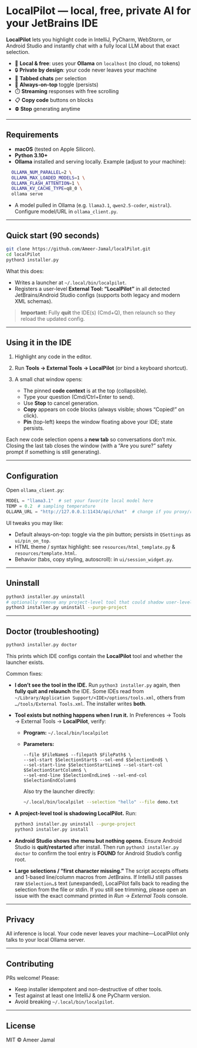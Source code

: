 # LocalPilot — local, free, private AI for your JetBrains IDE

**LocalPilot** lets you highlight code in IntelliJ, PyCharm, WebStorm, or Android Studio and instantly chat with a fully
local LLM about that exact selection.

- 🧠 **Local & free**: uses your **Ollama** on `localhost` (no cloud, no tokens)
- 🔒 **Private by design**: your code never leaves your machine
- 🧵 **Tabbed chats** per selection
- 📌 **Always-on-top** toggle (persists)
- ⏱️ **Streaming** responses with free scrolling
- 📋 **Copy code** buttons on blocks
- ⛔ **Stop** generating anytime

---

## Requirements

* **macOS** (tested on Apple Silicon).
* **Python 3.10+**
* **Ollama** installed and serving locally. Example (adjust to your machine):

```bash  
  OLLAMA_NUM_PARALLEL=2 \
  OLLAMA_MAX_LOADED_MODELS=1 \
  OLLAMA_FLASH_ATTENTION=1 \
  OLLAMA_KV_CACHE_TYPE=q8_0 \
  ollama serve
```

* A model pulled in Ollama (e.g. `llama3.1`, `qwen2.5-coder`, `mistral`).
  Configure model/URL in `ollama_client.py`.

---

## Quick start (90 seconds)

```bash
git clone https://github.com/Ameer-Jamal/localPilot.git
cd localPilot
python3 installer.py
```

What this does:

* Writes a launcher at `~/.local/bin/localpilot`.
* Registers a user-level **External Tool: “LocalPilot”** in all detected JetBrains/Android Studio configs (supports both
  legacy and modern XML schemas).

> **Important:** Fully **quit** the IDE(s) (Cmd+Q), then relaunch so they reload the updated config.

---

## Using it in the IDE

1. Highlight any code in the editor.
2. Run **Tools → External Tools → LocalPilot** (or bind a keyboard shortcut).
3. A small chat window opens:

    * The pinned **code context** is at the top (collapsible).
    * Type your question (Cmd/Ctrl+Enter to send).
    * Use **Stop** to cancel generation.
    * **Copy** appears on code blocks (always visible; shows “Copied!” on click).
    * **Pin** (top-left) keeps the window floating above your IDE; state persists.

Each new code selection opens a **new tab** so conversations don’t mix. Closing the last tab closes the window (with a
“Are you sure?” safety prompt if something is still generating).

---

## Configuration

Open `ollama_client.py`:

```python
MODEL = "llama3.1"  # set your favorite local model here
TEMP = 0.2  # sampling temperature
OLLAMA_URL = "http://127.0.0.1:11434/api/chat"  # change if you proxy/remote
```

UI tweaks you may like:

* Default always-on-top: toggle via the pin button; persists in `QSettings` as `ui/pin_on_top`.
* HTML theme / syntax highlight: see `resources/html_template.py` & `resources/template.html`.
* Behavior (tabs, copy styling, autoscroll): in `ui/session_widget.py`.

---

## Uninstall

```bash
python3 installer.py uninstall
# optionally remove any project-level tool that could shadow user-level config
python3 installer.py uninstall --purge-project
```

---

## Doctor (troubleshooting)

```bash
python3 installer.py doctor
```

This prints which IDE configs contain the **LocalPilot** tool and whether the launcher exists.

Common fixes:

* **I don’t see the tool in the IDE.**
  Run `python3 installer.py` again, then **fully quit and relaunch** the IDE.
  Some IDEs read from `~/Library/Application Support/<IDE>/options/tools.xml`, others from `…/tools/External Tools.xml`.
  The installer writes **both**.

* **Tool exists but nothing happens when I run it.**
  In Preferences → Tools → External Tools → **LocalPilot**, verify:

    * **Program:** `~/.local/bin/localpilot`
    * **Parameters:**

      ```
      --file $FileName$ --filepath $FilePath$ \
      --sel-start $SelectionStart$ --sel-end $SelectionEnd$ \
      --sel-start-line $SelectionStartLine$ --sel-start-col $SelectionStartColumn$ \
      --sel-end-line $SelectionEndLine$ --sel-end-col $SelectionEndColumn$
      ```

      Also try the launcher directly:

      ```bash
      ~/.local/bin/localpilot --selection "hello" --file demo.txt
      ```

* **A project-level tool is shadowing LocalPilot.**
  Run:

  ```bash
  python3 installer.py uninstall --purge-project
  python3 installer.py install
  ```

* **Android Studio shows the menu but nothing opens.**
  Ensure Android Studio is **quit/restarted** after install. Then run `python3 installer.py doctor` to confirm the tool
  entry is **FOUND** for Android Studio’s config root.

* **Large selections / “first character missing.”**
  The script accepts offsets and 1-based line/column macros from JetBrains. If IntelliJ still passes raw `$Selection…$`
  text (unexpanded), LocalPilot falls back to reading the selection from the file or stdin. If you still see trimming,
  please open an issue with the exact command printed in *Run* → *External Tools* console.

---

## Privacy

All inference is local. Your code never leaves your machine—LocalPilot only talks to your local Ollama server.

---

## Contributing

PRs welcome! Please:

* Keep installer idempotent and non-destructive of other tools.
* Test against at least one IntelliJ & one PyCharm version.
* Avoid breaking `~/.local/bin/localpilot`.

---

## License

MIT © Ameer Jamal
